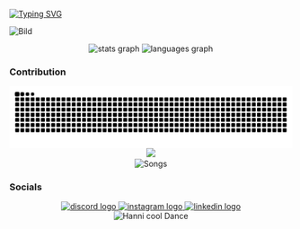 [![Typing SVG](https://readme-typing-svg.herokuapp.com?font=Consolas&duration=3000&pause=300&color=F72EEB&width=435&lines=Hi+there!+I'm+Alex+Uscata.;New+hair%2C+new+tee;NewJeans%2C+do+you+see%3F;New+hair%2C+new+tee;NewJeans%2C+do+you+see%3F;Make+it+feel+like+a+game;Look+at+us%2C+we+go+on+and+on+again;What+we+wanna+do%2C+on+and+on+again)](https://git.io/typing-svg)

![Bild](bilder/newjeans.jpg)

<div align="center">
  <img src="https://github-readme-stats.vercel.app/api?username=AlexMarrer&hide_title=false&hide_rank=false&show_icons=true&include_all_commits=true&count_private=true&disable_animations=false&theme=dracula&locale=en&hide_border=false&order=1" height="150" alt="stats graph"  />
  <img src="https://github-readme-stats.vercel.app/api/top-langs?username=AlexMarrer&locale=en&hide_title=false&layout=compact&card_width=320&langs_count=5&theme=dracula&hide_border=false&order=2" height="150" alt="languages graph"  />
</div>

<h3>Contribution</h3>
<img align="center" src="https://raw.githubusercontent.com/AlexMarrer/AlexMarrer/output/github-contribution-grid-snake-dark.svg" alt="Snake animation" />

<div align="center">
  <img src="https://profile-counter.glitch.me/AlexMarrer/count.svg?"  />
</div>

<div align="center">
  <img src="https://lastfm-recently-played.vercel.app/api?user=alex-uscata" alt="Songs">
</div>

<h3>Socials</h3>
<div align="center">
  <a href="https://discord.com/users/449970203569291264" target="_blank">
    <img src="https://raw.githubusercontent.com/maurodesouza/profile-readme-generator/master/src/assets/icons/social/discord/default.svg" width="30" height="20" alt="discord logo"  />
  </a>
  <a href="https://www.instagram.com/roestizumzmorge/" target="_blank">
    <img src="https://raw.githubusercontent.com/maurodesouza/profile-readme-generator/master/src/assets/icons/social/instagram/default.svg" width="30" height="20" alt="instagram logo"  />
  </a>
  <a href="https://www.linkedin.com/in/alex-uscata-9695a3317/" target="_blank">
    <img src="https://raw.githubusercontent.com/maurodesouza/profile-readme-generator/master/src/assets/icons/social/linkedin/default.svg" width="30" height="20" alt="linkedin logo"  />
  </a>

  <div align="center">
  <img src="https://media.tenor.com/E8BrPIFSjSUAAAAM/newjeans-hanni-hanni-kpop.gif" alt="Hanni cool Dance">
  </div>
</div>

